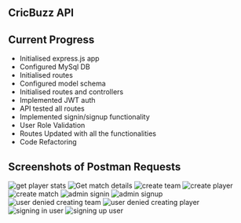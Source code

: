 ## CricBuzz API

## Current Progress

- Initialised express.js app 
- Configured MySql DB
- Initialised routes
- Configured model schema
- Initialised routes and controllers
- Implemented JWT auth
- API tested all routes
- Implemented signin/signup functionality
- User Role Validation
- Routes Updated with all the functionalities
- Code Refactoring
## Screenshots of Postman Requests
![get player stats](https://github.com/Ajitesh2520/Cricbuzz-API/assets/112803620/a7f9a1e9-7115-4c16-9741-1f42bb22ced5)
![Get match details](https://github.com/Ajitesh2520/Cricbuzz-API/assets/112803620/d18d8a92-4cfd-48b8-ac0c-648a438b3218)
![create team](https://github.com/Ajitesh2520/Cricbuzz-API/assets/112803620/397796b4-23b7-44c7-b95f-4f90ed0298bc)
![create player](https://github.com/Ajitesh2520/Cricbuzz-API/assets/112803620/2d911dd8-e717-4c10-af85-9541f942851d)
![create match](https://github.com/Ajitesh2520/Cricbuzz-API/assets/112803620/abbabf60-5540-4d0f-8cf8-d95d85e678cd)
![admin signin](https://github.com/Ajitesh2520/Cricbuzz-API/assets/112803620/3f726dd4-6503-4b3f-8373-f7ab7dc2593c)
![admin signup](https://github.com/Ajitesh2520/Cricbuzz-API/assets/112803620/42a9e30d-aa60-4732-852f-cfce01c837ab)
![user denied creating team](https://github.com/Ajitesh2520/Cricbuzz-API/assets/112803620/1e5bd2b2-f1f2-4b07-b3bc-d7c642d11b85)
![user denied creating player](https://github.com/Ajitesh2520/Cricbuzz-API/assets/112803620/85c5b79e-9cb0-4ed9-8380-f451e070bbdf)
![signing in user](https://github.com/Ajitesh2520/Cricbuzz-API/assets/112803620/df9fa6d1-82fd-4b9e-86ba-fdff2f116d89)
![signing up user](https://github.com/Ajitesh2520/Cricbuzz-API/assets/112803620/dc5df19a-899e-420b-bbc8-636ad654f26f)
